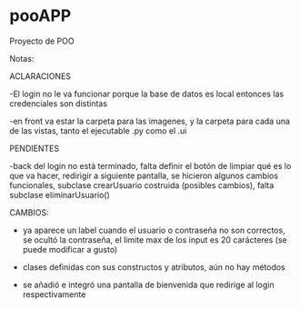 # pooAPP
Proyecto de POO

Notas: 

ACLARACIONES

-El login no le va funcionar porque la base de datos es local entonces las credenciales son distintas

-en front va estar la carpeta para las imagenes, y la carpeta para cada una de las vistas, tanto el ejecutable .py como el .ui


PENDIENTES

-back del login no está terminado, falta definir el botón de limpiar qué es lo que va hacer, redirigir a siguiente pantalla, se hicieron algunos cambios funcionales, subclase crearUsuario costruida (posibles cambios), falta subclase eliminarUsuario()


CAMBIOS:
- ya aparece un label cuando el usuario o contraseña no son correctos, se ocultó la contraseña, el limite max de los input es 20 carácteres (se puede modificar a gusto)
- clases definidas con sus constructos y atributos, aún no hay métodos

- se añadió e integró una pantalla de bienvenida que redirige al login respectivamente
